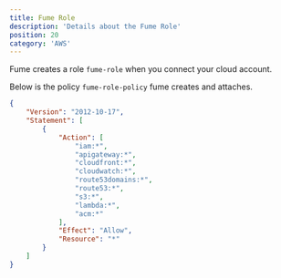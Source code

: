 ```yaml
---
title: Fume Role 
description: 'Details about the Fume Role'
position: 20
category: 'AWS'
---
```


Fume creates a role `fume-role` when you connect your cloud account. 

Below is the policy `fume-role-policy` fume creates and attaches.

```json
{
    "Version": "2012-10-17",
    "Statement": [
        {
            "Action": [
                "iam:*",
                "apigateway:*",
                "cloudfront:*",
                "cloudwatch:*",
                "route53domains:*",
                "route53:*",
                "s3:*",
                "lambda:*",
                "acm:*"
            ],
            "Effect": "Allow",
            "Resource": "*"
        }
    ]
}
```

